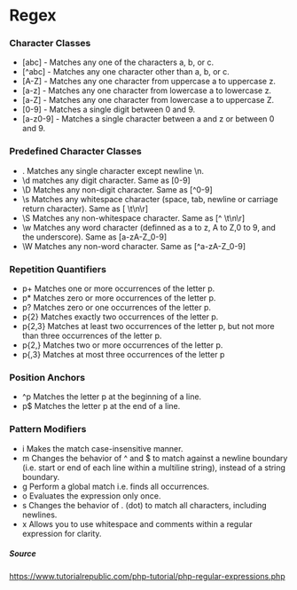 # Regex

### Character Classes
- [abc]	- Matches any one of the characters a, b, or c.
- [^abc]	- Matches any one character other than a, b, or c.
- [A-Z]	- Matches any one character from uppercase a to uppercase z.
- [a-z]	- Matches any one character from lowercase a to lowercase z.
- [a-Z]	- Matches any one character from lowercase a to uppercase Z.
- [0-9]	- Matches a single digit between 0 and 9.
- [a-z0-9] - Matches a single character between a and z or between 0 and 9.

### Predefined Character Classes
- .	Matches any single character except newline \n.
- \d	matches any digit character. Same as [0-9]
- \D	Matches any non-digit character. Same as [^0-9]
- \s	Matches any whitespace character (space, tab, newline or carriage return character). Same as [ \t\n\r]
- \S	Matches any non-whitespace character. Same as [^ \t\n\r]
- \w	Matches any word character (definned as a to z, A to Z,0 to 9, and the underscore). Same as [a-zA-Z_0-9]
- \W	Matches any non-word character. Same as [^a-zA-Z_0-9]

### Repetition Quantifiers
- p+	Matches one or more occurrences of the letter p.
- p*	Matches zero or more occurrences of the letter p.
- p?	Matches zero or one occurrences of the letter p.
- p{2}	Matches exactly two occurrences of the letter p.
- p{2,3}	Matches at least two occurrences of the letter p, but not more than three occurrences of the letter p.
- p{2,}	Matches two or more occurrences of the letter p.
- p{,3}	Matches at most three occurrences of the letter p

### Position Anchors
- ^p	Matches the letter p at the beginning of a line.
- p$	Matches the letter p at the end of a line.

### Pattern Modifiers
- i	Makes the match case-insensitive manner.
- m	Changes the behavior of ^ and $ to match against a newline boundary (i.e. start or end of each line within a multiline string), instead of a string boundary.
- g	Perform a global match i.e. finds all occurrences.
- o	Evaluates the expression only once.
- s	Changes the behavior of . (dot) to match all characters, including newlines.
- x	Allows you to use whitespace and comments within a regular expression for clarity.


##### Source
https://www.tutorialrepublic.com/php-tutorial/php-regular-expressions.php 
